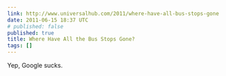 ```yaml
---
link: http://www.universalhub.com/2011/where-have-all-bus-stops-gone
date: 2011-06-15 18:37 UTC
# published: false
published: true
title: Where Have All the Bus Stops Gone?
tags: []
---
```


Yep, Google sucks.
